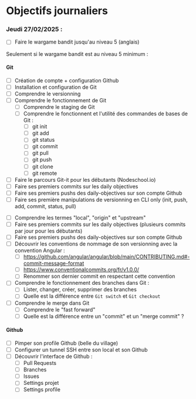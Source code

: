 # Objectifs journaliers

### Jeudi 27/02/2025 :

- [ ] Faire le wargame bandit jusqu'au niveau 5 (anglais)

Seulement si le wargame bandit est au niveau 5 minimum :

#### Git

- [ ] Création de compte + configuration Github
- [ ] Installation et configuration de Git
- [ ] Comprendre le versionning
- [ ] Comprendre le fonctionnement de Git
  - [ ] Comprendre le staging de Git
  - [ ] Comprendre le fonctionnent et l'utilité des commandes de bases de Git :
    - [ ] git init
    - [ ] git add
    - [ ] git status
    - [ ] git commit
    - [ ] git pull
    - [ ] git push
    - [ ] git clone
    - [ ] git remote
- [ ] Faire le parcours Git-it pour les débutants (Nodeschool.io)
- [ ] Faire ses premiers commits sur les daily objectives
- [ ] Faire ses premiers pushs des daily-objectives sur son compte Github
- [ ] Faire ses première manipulations de versionning en CLI only (init, push, add, commit, status, pull)

* [ ] Comprendre les termes "local", "origin" et "upstream"
* [ ] Faire ses premiers commits sur les daily objectives (plusieurs commits par jour pour les débutants)
* [ ] Faire ses premiers pushs des daily-objectives sur son compte Github
* [ ] Découvrir les conventions de nommage de son versionning avec la convention Angular :
  - [ ] https://github.com/angular/angular/blob/main/CONTRIBUTING.md#-commit-message-format
  - [ ] https://www.conventionalcommits.org/fr/v1.0.0/
  - [ ] Renommer son dernier commit en respectant cette convention
* [ ] Comprendre le fonctionnement des branches dans Git :
  - [ ] Lister, changer, créer, supprimer des branches
  - [ ] Quelle est la différence entre `Git switch` et `Git checkout`
* [ ] Comprendre le merge dans Git
  - [ ] Comprendre le "fast forward"
  - [ ] Quelle est la différence entre un "commit" et un "merge commit" ?

#### Github

- [ ] Pimper son profile Github (belle du village)
- [ ] Configurer un tunnel SSH entre son local et son Github
- [ ] Découvrir l'interface de Github :
  - [ ] Pull Requests
  - [ ] Branches
  - [ ] Issues
  - [ ] Settings projet
  - [ ] Settings profile
